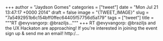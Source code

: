
+++
author = "Jaydson Gomes"
categories = ["tweet"]
date = "Mon Jul 21 13:47:17 +0000 2014"
draft = false
image = "{TWEET_IMAGE}"
slug = "7a5492951b6c154bff0ffec64405f57756d5a179"
tags = ["tweet"]
title = """RT @evyvangorp: @braziljs..."""
+++
RT @evyvangorp: @braziljs and the UX Hackaton are approaching! If you're interested in joining the event sign up &amp; send me an email! http:/…
